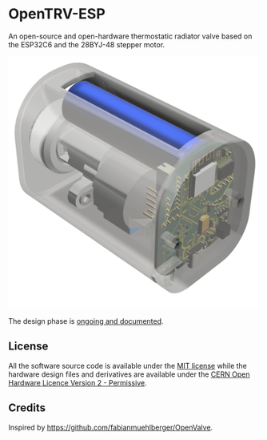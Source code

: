 # OpenTRV-ESP

An open-source and open-hardware thermostatic radiator valve based on the ESP32C6 and the 28BYJ-48 stepper motor.

![3D render of the full OpenTRV-ESP assembly](documentation/render.png)

The design phase is [ongoing and documented](documentation/design_rationale.md).

## License

All the software source code is available under the [MIT license](https://choosealicense.com/licenses/mit/) while the hardware design files and derivatives are available under the [CERN Open Hardware Licence Version 2 - Permissive](LICENSE.md).

## Credits

Inspired by https://github.com/fabianmuehlberger/OpenValve.